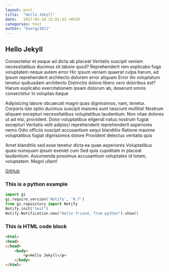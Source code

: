 ```yaml
---
layout: post
title:  "Hello Jekyll"
date:   2017-05-10 22:01:43 +0530
categories: test
author: "Energy1011"
---
```

## Hello Jekyll 
Consectetur et eaque ad dicta ab placeat Veritatis suscipit veniam necessitatibus ducimus sit labore quod? Reprehenderit rem explicabo fuga voluptatem neque autem error Hic ipsum veniam quaerat culpa harum, ad Ipsum reprehenderit architecto dolorem error aliquam Error illo voluptatum tenetur quibusdam architecto Distinctio dolore libero vero doloribus est? Harum explicabo exercitationem ipsam dolorum ab, deserunt omnis consectetur In voluptas itaque


Adipisicing labore obcaecati magni quas dignissimos, nam, tenetur. Corporis iste optio ducimus suscipit maiores sunt nesciunt mollitia! Nostrum aliquam excepturi necessitatibus voluptatibus laudantium. Non vitae dolores ut ad nisi, provident.
Dolor voluptatibus eligendi natus nostrum fugiat excepturi Veritatis velit adipisci reprehenderit reprehenderit asperiores nemo Odio officiis suscipit accusantium sequi blanditiis Ratione maxime voluptatibus fugiat dignissimos dolore Provident delectus veritatis quis

Amet blanditiis sed esse tenetur dicta ea quae asperiores Voluptatibus quasi numquam ipsum eveniet cum Sed quis cupiditate in placeat laudantium. Assumenda possimus accusantium voluptates id totam, voluptatem. Magni ullam!

[GitHub](http://github.com)

### This is a python example
```python
import gi
gi.require_version('Notify', '0.7')
from gi.repository import Notify
Notify.init("test")
Notify.Notification.new("Hello friend, from python").show()
```

### This is HTML code block
```html
<html>
<head>
</head>
	<body>
		<p>Hello Jekyll</p>
	</body>
</html>
```
